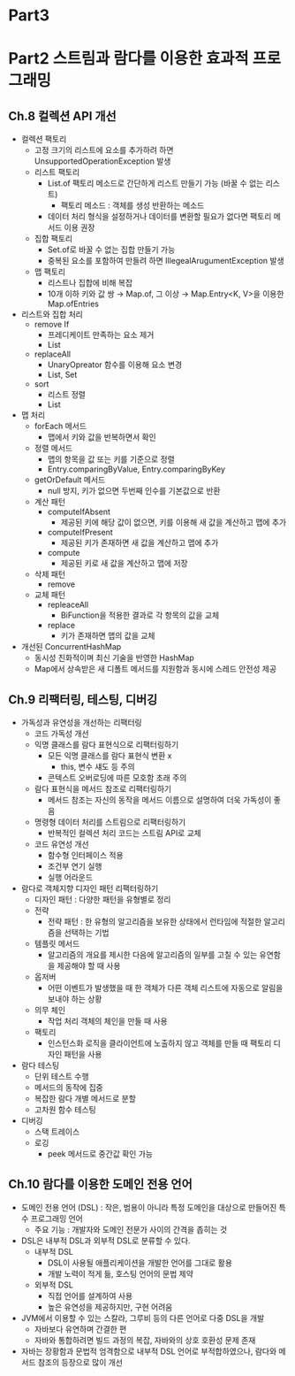 # Part3

# Part2 스트림과 람다를 이용한 효과적 프로그래밍

## Ch.8 컬렉션 API 개선

- 컬렉션 팩토리
    - 고정 크기의 리스트에 요소를 추가하려 하면 UnsupportedOperationException 발생
    - 리스트 팩토리
        - List.of 팩토리 메소드로 간단하게 리스트 만들기 가능 (바꿀 수 없는 리스트)
            - 팩토리 메소드 : 객체를 생성 반환하는 메소드
        - 데이터 처리 형식을 설정하거나 데이터를 변환할 필요가 없다면 팩토리 메서드 이용 권장
    - 집합 팩토리
        - Set.of로 바꿀 수 없는 집합 만들기 가능
        - 중복된 요소를 포함하여 만들려 하면 IllegealArugumentException 발생
    - 맵 팩토리
        - 리스트나 집합에 비해 복잡
        - 10개 이하 키와 값 쌍 → Map.of, 그 이상 → Map.Entry<K, V>을 이용한 Map.ofEntries
- 리스트와 집합 처리
    - remove If
        - 프레디케이트 만족하는 요소 제거
        - List
    - replaceAll
        - UnaryOpreator 함수를 이용해 요소 변경
        - List, Set
    - sort
        - 리스트 정렬
        - List
- 맵 처리
    - forEach 메서드
        - 맵에서 키와 값을 반복하면서 확인
    - 정렬 메서드
        - 맵의 항목을 값 또는 키를 기준으로 정렬
        - Entry.comparingByValue, Entry.comparingByKey
    - getOrDefault 메서드
        - null 방지, 키가 없으면 두번째 인수를 기본값으로 반환
    - 계산 패턴
        - computeIfAbsent
            - 제공된 키에 해당 값이 없으면, 키를 이용해 새 값을 계산하고 맵에 추가
        - computeIfPresent
            - 제공된 키가 존재하면 새 값을 계산하고 맵에 추가
        - compute
            - 제공된 키로 새 값을 계산하고 맵에 저장
    - 삭제 패턴
        - remove
    - 교체 패턴
        - repleaceAll
            - BiFunction을 적용한 결과로 각 항목의 값을 교체
        - replace
            - 키가 존재하면 맵의 값을 교체
- 개선된 ConcurrentHashMap
    - 동시성 친화적이며 최신 기술을 반영한 HashMap
    - Map에서 상속받은 새 디폴트 메서드를 지원함과 동시에 스레드 안전성 제공

## Ch.9 리팩터링, 테스팅, 디버깅

- 가독성과 유연성을 개선하는 리팩터링
    - 코드 가독성 개선
    - 익명 클래스를 람다 표현식으로 리팩터링하기
        - 모든 익명 클래스를 람다 표현식 변환 x
            - this, 변수 섀도 등 주의
        - 콘텍스트 오버로딩에 따른 모호함 초래 주의
    - 람다 표현식을 메서드 참조로 리팩터링하기
        - 메서드 참조는 자신의 동작을 메서드 이름으로 설명하여 더욱 가독성이 좋음
    - 명령형 데이터 처리를 스트림으로 리팩터링하기
        - 반복적인 컬렉션 처리 코드는 스트림 API로 교체
    - 코드 유연성 개선
        - 함수형 인터페이스 적용
        - 조건부 연기 실행
        - 실행 어라운드
- 람다로 객체지향 디자인 패턴 리팩터링하기
    - 디자인 패턴 : 다양한 패턴을 유형별로 정리
    - 전략
        - 전략 패턴 : 한 유형의 알고리즘을 보유한 상태에서 런타임에 적절한 알고리즘을 선택하는 기법
    - 템플릿 메서드
        - 알고리즘의 개요를 제시한 다음에 알고리즘의 일부를 고칠 수 있는 유연함을 제공해야 할 때 사용
    - 옵저버
        - 어떤 이벤트가 발생했을 때 한 객체가 다른 객체 리스트에 자동으로 알림을 보내야 하는 상황
    - 의무 체인
        - 작업 처리 객체의 체인을 만들 때 사용
    - 팩토리
        - 인스턴스화 로직을 클라이언트에 노출하지 않고 객체를 만들 때 팩토리 디자인 패턴을 사용
- 람다 테스팅
    - 단위 테스트 수행
    - 메서드의 동작에 집중
    - 복잡한 람다 개별 메서드로 분할
    - 고차원 함수 테스팅
- 디버깅
    - 스택 트레이스
    - 로깅
        - peek 메서드로 중간값 확인 가능

## Ch.10 람다를 이용한 도메인 전용 언어

- 도메인 전용 언어 (DSL) : 작은, 범용이 아니라 특정 도메인을 대상으로 만들어진 특수 프로그래밍 언어
    - 주요 기능 : 개발자와 도메인 전문가 사이의 간격을 좁히는 것
- DSL은 내부적 DSL과 외부적 DSL로 분류할 수 있다.
    - 내부적 DSL
        - DSL이 사용될 애플리케이션을 개발한 언어를 그대로 활용
        - 개발 노력이 적게 듦, 호스팅 언어의 문법 제약
    - 외부적 DSL
        - 직접 언어를 설계하여 사용
        - 높은 유연성을 제공하지만, 구현 어려움
- JVM에서 이용할 수 있는 스칼라, 그루비 등의 다른 언어로 다중 DSL을 개발
    - 자바보다 유연하며 간결한 편
    - 자바와 통합하려면 빌드 과정의 복잡, 자바와의 상호 호환성 문제 존재
- 자바는 장황함과 문법적 엄격함으로 내부적 DSL 언어로 부적합하였으나, 람다와 메서드 참조의 등장으로 많이 개선